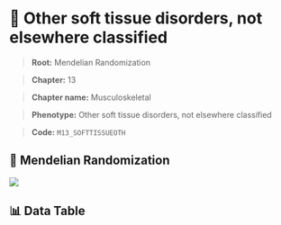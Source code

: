 # 🧪 Other soft tissue disorders, not elsewhere classified

> **Root:** Mendelian Randomization

> **Chapter:** 13  

> **Chapter name:** Musculoskeletal

> **Phenotype:** Other soft tissue disorders, not elsewhere classified  

> **Code:** `M13_SOFTTISSUEOTH`

## 🧬 Mendelian Randomization  

<img src="/MR/Figures/Forward/M13_SOFTTISSUEOTH.png"/>

## 📊 Data Table

<CsvTableMRF src="/public/MR/Data/Forward/M13_SOFTTISSUEOTH.csv"/>
